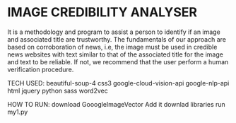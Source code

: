 # IMAGE CREDIBILITY ANALYSER

It is a methodology and program to assist a person to identify if an image and associated title are trustworthy. The fundamentals of our approach are based on corroboration of news, i.e, the image must be used in credible news websites with text similar to that of the associated title for the image and text to be reliable. If not, we recommend that the user perform a human verification procedure.

TECH USED:
 beautiful-soup-4
css3
google-cloud-vision-api
google-nlp-api
html
jquery
python
sass
word2vec

HOW TO RUN:
download GooogleImageVector Add it
downlad libraries
run my1.py

